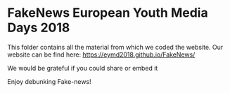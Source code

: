 # FakeNews European Youth Media Days 2018

This folder contains all the material from which we coded the website. 
Our website can be find here: https://eymd2018.github.io/FakeNews/

We would be grateful if you could share or embed it

Enjoy debunking Fake-news!
